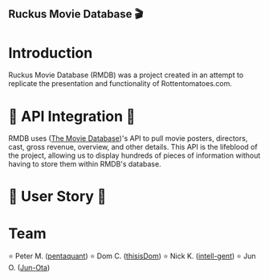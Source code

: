 ## Ruckus Movie Database 🎬
# Introduction
Ruckus Movie Database (RMDB) was a project created in an attempt to replicate the presentation and functionality of Rottentomatoes.com.

# 🍿 API Integration 🍿
RMDB uses ([The Movie Database](https://www.themoviedb.org/?language=en))'s API to pull movie posters, directors, cast, gross revenue, overview, and other details. This API is the lifeblood of the project, allowing us to display hundreds of pieces of information without having to store them within RMDB's database.

# 🍿 User Story 🍿




# Team
⭐️ Peter M. ([pentaquant](https://github.com/pentaquant))
⭐️ Dom C. ([thisisDom](https://github.com/thisisDom))
⭐️ Nick K. ([intell-gent](https://github.com/intell-gent))
⭐️ Jun O. ([Jun-Ota](https://github.com/Jun-Ota))

